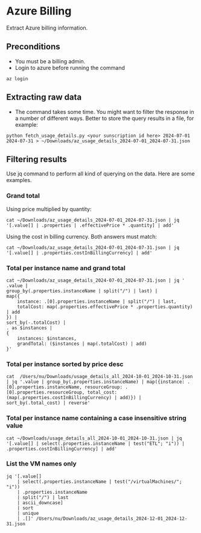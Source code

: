 # Azure Billing
Extract Azure billing information.

## Preconditions
- You must be a billing admin.
- Login to azure before running the command
```
az login
```

## Extracting raw data
- The command takes some time. You might want to filter the response in a number of different ways. Better to store the query results in a file, for example:
```
python fetch_usage_details.py <your sunscription id here> 2024-07-01 2024-07-31 > ~/Downloads/az_usage_details_2024-07-01_2024-07-31.json
```

## Filtering results
Use jq command to perform all kind of querying on the data. Here are some examples.

### Grand total
Using price multiplied by quantity:
```
cat ~/Downloads/az_usage_details_2024-07-01_2024-07-31.json | jq '[.value[] | .properties | .effectivePrice * .quantity] | add'
```
Using the cost in billing currency. Both answers must match:
```
cat ~/Downloads/az_usage_details_2024-07-01_2024-07-31.json | jq '[.value[] | .properties.costInBillingCurrency] | add'
```

### Total per instance name and grand total
```
cat ~/Downloads/az_usage_details_2024-07-01_2024-07-31.json | jq '
.value |
group_by(.properties.instanceName | split("/") | last) |
map({
    instance: .[0].properties.instanceName | split("/") | last,
    totalCost: map(.properties.effectivePrice * .properties.quantity) | add
}) |
sort_by(-.totalCost) |
. as $instances |
{
    instances: $instances,
    grandTotal: ($instances | map(.totalCost) | add)
}'
```
### Total per instance sorted by price desc
```
cat  /Users/nu/Downloads/usage_details_all_2024-10-01_2024-10-31.json | jq '.value | group_by(.properties.instanceName) | map({instance: .[0].properties.instanceName, resourceGroup: .[0].properties.resourceGroup, total_cost: (map(.properties.costInBillingCurrency) | add)}) | sort_by(.total_cost) | reverse'
```

### Total per instance name containing a case insensitive string value
```
cat ~/Downloads/usage_details_all_2024-10-01_2024-10-31.json | jq '[.value[] | select(.properties.instanceName | test("ETL"; "i")) | .properties.costInBillingCurrency] | add'
```

### List the VM names only
```
jq '[.value[]
    | select(.properties.instanceName | test("/virtualMachines/"; "i"))
    | .properties.instanceName
    | split("/") | last
    | ascii_downcase]
    | sort
    | unique
    | .[]' /Users/nu/Downloads/az_usage_details_2024-12-01_2024-12-31.json
```
